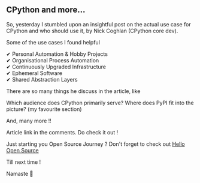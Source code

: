 ## CPython and more...

So, yesterday I stumbled upon an insightful post on the actual use case for CPython and who should use it, by Nick Coghlan (CPython core dev).

Some of the use cases I found helpful

✔ Personal Automation & Hobby Projects</br>
✔ Organisational Process Automation</br>
✔ Continuously Upgraded Infrastructure</br>
✔ Ephemeral Software</br>
✔ Shared Abstraction Layers

There are so many things he discuss in the article, like

Which audience does CPython primarily serve?
Where does PyPI fit into the picture? (my favourite section)

And, many more !!

Article link in the comments. Do check it out !

Just starting you Open Source Journey ? Don't forget to check out [Hello Open Source](https://github.com/siddharth2016/hello-open-source)

Till next time !

Namaste 🙏